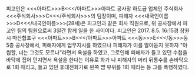 피고인은 <<<아파트>>>B<<</아파트>>>아파트 공사장 하도급 업체인 주식회사 <<<주식회사>>>C<<</주식회사>>>의 팀장이며, 피해자 <<<내국인이름>>>D<<</내국인이름>>>(28세)은 피고인과 같은 회사 직원으로, 위 공사장에서 피고인 팀의 팀원으로써 3일간 함께 일을 한 사이이다.
피고인은 2017. 8.5. 16:15경 창원시 마산합포구 <<<아파트>>>B<<</아파트>>>아파트 <<<동>>>E<<</동>>>동 5층 공사장에서, 피해자에게 업무지시를 하였으나 피해자가 이를 알아듣지 못하자 "아 씹할, 너는 그것도 모르나"라면서 욕설을 하였고, 그로인해 피해자가 들고 있던 수첩을 바닥에 집어 던지면서 욕설을 한다는 이유로 화가 나 피해자의 머리 뒤통수를 손바닥으로 1회 때리고, 들고 있던 휴대전화기로 왼쪽 뺨 부위를 1회 때리는 등 그를 폭행하였다.